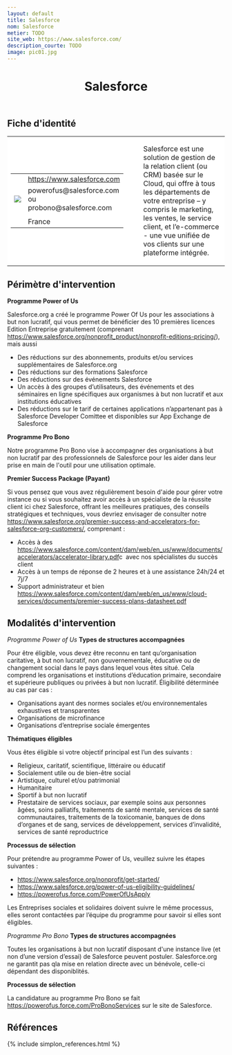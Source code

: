```yaml
---
layout: default
title: Salesforce
nom: Salesforce
metier: TODO
site_web: https://www.salesforce.com/
description_courte: TODO
image: pic01.jpg
---
```


<header>
	<h1> Salesforce </h1>
</header>

<div class="main">
	<h2> Fiche d'identité </h2>
	<table style="border-collapse: collapse;">
		<tr style="border: none; background-color:#FFFFFF;">
			<td style="border: none; background-color:#FFFFFF;width:20%;height:80%;">
				<div class="fiche_contact" style="">
					<table style="border-collapse: collapse;">
						<tr class="site_web" style="border: none; background-color:#FFFFFF;">
							<td style="border: none;">
								<img src="" class="fiche_icone"/>
							</td>
							<td style="border: none;">
								<a href="https://www.salesforce.com"> https://www.salesforce.com</a>
							</td>
						</tr>
						<tr class="contact" style="border: none; background-color:#FFFFFF;">
							<td style="border: none;display: table-cell;">
								<img src="{{site.url}}{{site.baseurl}}/images/email_icon.png" class="image" style="max-width:150%;vertical-align: middle;"/>
							</td>
							<td style="border: none;">
								powerofus@salesforce.com ou probono@salesforce.com  
							</td>
						</tr>
						<tr class="telephone" style="border: none; background-color:#FFFFFF;">
							<td style="border: none;">
								<img src="" class="fiche_icone"/>
							</td>
							<td style="border: none;">
							</td>
						</tr>
						<tr class="zone" style="border: none; background-color:#FFFFFF;">
							<td style="border: none;">
								<img src="" class="fiche_icone"/>
							</td>
							<td style="border: none;">
								France
							</td>
						</tr>
					</table>
				</div>
			</td>
			<td style="width:10%;"/>
			<td style="background-color:#FFFFFF; width:60%;">
				<div class="fiche_identite">
					<p style="font-weight:normal;">
					Salesforce est une solution de gestion de la relation client (ou CRM) basée sur le Cloud, qui offre à tous les départements de votre entreprise – y compris le marketing, les ventes, le service client, et l’e-commerce - une vue unifiée de vos clients sur une plateforme intégrée.
					</p>
				</div>
			</td>
		</tr>
	</table>
	<div class="perimetre_intervention">
		<h2> Périmètre d'intervention </h2>
		<strong>Programme Power of Us</strong>
		<p> Salesforce.org a créé le programme Power Of Us pour les associations à but non lucratif, qui vous permet de bénéficier des 10 premières licences Edition Entreprise gratuitement (comprenant <a href="Lightning Enterprise Edition + Nonprofit Success Pack (NPSP)"> https://www.salesforce.org/nonprofit_product/nonprofit-editions-pricing/</a>), mais aussi
			<ul>
				<li>Des réductions sur des abonnements, produits et/ou services supplémentaires de Salesforce.org</li>
				<li>Des réductions sur des formations Salesforce</li>
				<li>Des réductions sur des événements Salesforce</li>
				<li>Un accès à des groupes d’utilisateurs, des événements et des séminaires en ligne spécifiques aux organismes à but non lucratif et aux institutions éducatives</li>
				<li>Des réductions sur le tarif de certaines applications n’appartenant pas à Salesforce Developer Comittee et disponibles sur App Exchange de Salesforce</li>
			</ul></p>
		<strong>Programme Pro Bono</strong>
		<p>Notre programme Pro Bono vise à accompagner des organisations à but non lucratif par des professionnels de Salesforce pour les aider dans leur prise en main de l'outil pour une utilisation optimale.</p>
		<strong>Premier Success Package (Payant)</strong>
		<p> Si vous pensez que vous avez régulièrement besoin d'aide pour gérer votre instance ou si vous souhaitez avoir accès à un spécialiste de la réussite client ici chez Salesforce, offrant les meilleures pratiques, des conseils stratégiques et techniques, vous devriez envisager de consulter notre <a href="Premier Success Package"> https://www.salesforce.org/premier-success-and-accelerators-for-salesforce-org-customers/</a>, comprenant :
			<ul>
				<li>Accès à des <a href="centaines de - one to one accelerators- "> https://www.salesforce.com/content/dam/web/en_us/www/documents/accelerators/accelerator-library.pdf</a>c  avec nos spécialistes du succès client</li>
				<li>Accès à un temps de réponse de 2 heures et à une assistance 24h/24 et 7j/7</li>
				<li>Support administrateur et bien <a href="plus encore"> https://www.salesforce.com/content/dam/web/en_us/www/cloud-services/documents/premier-success-plans-datasheet.pdf</a></li>
			</ul></p>
	</div>
	<div class="modalite_intervention">
		<h2> Modalités d'intervention </h2>
		<em>Programme Power of Us</em>
		<strong>Types de structures accompagnées</strong>
		<p>Pour être éligible, vous devez être reconnu en tant qu’organisation caritative, à but non lucratif, non gouvernementale, éducative ou de changement social dans le pays dans lequel vous êtes situé. Cela comprend les organisations et institutions d’éducation primaire, secondaire et supérieure publiques ou privées à but non lucratif. Éligibilité déterminée au cas par cas :
			<ul>
				<li>Organisations ayant des normes sociales et/ou environnementales exhaustives et transparentes</li>
				<li>Organisations de microfinance</li>
				<li>Organisations d’entreprise sociale émergentes</li>
			</ul>
</p>
		<strong>Thématiques éligibles</strong>
		<p>Vous êtes éligible si votre objectif principal est l’un des suivants :
			<ul>
				<li>Religieux, caritatif, scientifique, littéraire ou éducatif</li>
				<li>Socialement utile ou de bien-être social</li>
				<li>Artistique, culturel et/ou patrimonial</li>
				<li>Humanitaire</li>
				<li>Sportif à but non lucratif</li>
				<li>Prestataire de services sociaux, par exemple soins aux personnes âgées, soins palliatifs, traitements de santé mentale, services de santé communautaires, traitements de la toxicomanie, banques de dons d’organes et de sang, services de développement, services d’invalidité, services de santé reproductrice</li>
			</ul>
</p>
		<strong>Processus de sélection</strong>
		<p>Pour prétendre au programme Power of Us, veuillez suivre les étapes suivantes :
			<ul>
				<li><a href="1. Commencer la version d'essai"> https://www.salesforce.org/nonprofit/get-started/</a></li>
				<li><a href="2. Etes-vous éligible?"> https://www.salesforce.org/power-of-us-eligibility-guidelines/</a></li>
				<li><a href="3. Souscrire"> https://powerofus.force.com/PowerOfUsApply</a></li>
			</ul>
			Les Entreprises sociales et solidaires doivent suivre le même processus, elles seront contactées par l’équipe du programme pour savoir si elles sont éligibles. 
</p>
		<em>Programme Pro Bono</em>
		<strong>Types de structures accompagnées</strong>
		<p>Toutes les organisations à but non lucratif disposant d'une instance live (et non d’une version d’essai) de Salesforce peuvent postuler. Salesforce.org ne garantit pas qla mise en relation directe avec un bénévole, celle-ci dépendant des disponiblités. </p>
		<strong>Processus de sélection</strong>
		<p>La candidature au programme Pro Bono se fait<a href="via formulaire"> https://powerofus.force.com/ProBonoServices</a> sur le site de Salesforce.</p>
	</div>
</div>
<footer class="references">
	<h2> Références </h2>
	{% include simplon_references.html %}
</footer>

